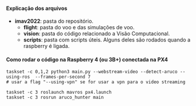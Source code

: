 
#### Explicação dos arquivos
* **imav2022**: pasta do repositório.
  * **flight**: pasta do voo e das simulações de voo.
  * **vision**: pasta do código relacionado a Visão Computacional.
  * **scripts**: pasta com scripts úteis. Alguns deles são rodados quando a raspberry é ligada.

#### Como rodar o código na Raspberry 4 (ou 3B+) conectada na PX4
```
taskset -c 0,1,2 python3 main.py --webstream-video --detect-aruco --using-ros  --frames-per-second 7
# usar a flag "--using-vpn" se for usar a vpn para o video streaming

taskset -c 3 roslaunch mavros px4.launch
taskset -c 3 rosrun aruco_hunter main
```
